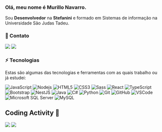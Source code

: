 <p align="left">

### Olá, meu nome é Murillo Navarro.

Sou <b>Desenvolvedor</b> na <b>Stefanini</b> e formado em Sistemas de informação na Universidade São Judas Tadeu.

</p>

### 💬 Contato

<a href="mailto:murillobilchesnavarro@gmail.com" alt="Gmail">
<img src="https://img.shields.io/badge/gmail-F80000?style=for-the-badge&logo=Gmail&logoColor=white&link=murillobilchesnavarro@gmail.com" /></a>

<a href="https://www.linkedin.com/in/murillo-n-3b0a88114/" alt="Linkedin">
<img src="https://img.shields.io/badge/-Linkedin-0e76a8?style=for-the-badge&logo=Linkedin&logoColor=white&link=https://www.linkedin.com/in/murillo-n-3b0a88114/" /></a>

### ⚡ Tecnologias

Estas são algumas das tecnologias e ferramentas com as quais trabalho ou já estudei:

![JavaScript](https://img.shields.io/badge/-JavaScript-black?style=flat-square&logo=javascript)
![Nodejs](https://img.shields.io/badge/-Node.js-339933?style=flat-square&logo=Node-dot-js&logoColor=white)
![HTML5](https://img.shields.io/badge/-HTML5-E34F26?style=flat-square&logo=html5&logoColor=white)
![CSS3](https://img.shields.io/badge/-CSS3-1572B6?style=flat-square&logo=css3)
![Sass](https://img.shields.io/badge/-Sass-CC6699?style=flat-square&logo=sass&logoColor=white)
![React](https://img.shields.io/badge/-React-61dafb?style=flat-square&logo=React&logoColor=black)
![TypeScript](https://img.shields.io/badge/-TypeScript-3178c6?style=flat-square&logo=Typescript&logoColor=white)
![Bootstrap](https://img.shields.io/badge/-Bootstrap-563D7C?style=flat-square&logo=bootstrap&logoColor=white)
![NestJS](https://img.shields.io/badge/-NestJS-E0234E?style=flat-square&logo=nestjs&logoColor=white)
![Java](https://img.shields.io/badge/-Java-007396?style=flat-square&logo=java)
![C#](https://img.shields.io/badge/c%23-239120?style=flat-square&logo=c-sharp)
![Python](https://img.shields.io/badge/Python-3776AB?style=flat-badge&logo=python&logoColor=yellow)
![Git](https://img.shields.io/badge/-Git-black?style=flat-square&logo=git)
![GitHub](https://img.shields.io/badge/-GitHub-181717?style=flat-square&logo=github)
![VSCode](https://img.shields.io/badge/-VSCode-007ACC?style=flat-square&logo=visual-studio-code&logoColor=white)
![Microsoft SQL Server](https://img.shields.io/badge/-SQL%20Server-CC2927?style=flat-square&logo=microsoft-sql-server&logoColor=white)
![MySQL](https://img.shields.io/badge/-MySQL-4479A1?style=flat-square&logo=mysql&logoColor=white)


## Coding Activity 🚀


<img width="auto"  src="https://github-readme-stats.vercel.app/api/top-langs/?username=murillonavarro&layout=compact&theme=dracula"/>

<img width="auto" src="https://github-readme-stats.vercel.app/api?username=murillonavarro&show_icons=true&theme=dracula"/>
